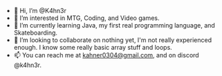- 👋 Hi, I’m @K4hn3r
- 👀 I’m interested in MTG, Coding, and Video games.
- 🌱 I’m currently learning Java, my first real programming language, and Skateboarding.
- 💞️ I’m looking to collaborate on nothing yet, I'm not really experienced enough. I know some really basic array stuff and loops.
- 📫 You can reach me at kahner0304@gmail.com, and on discord @k4hn3r.

<!---
K4hn3r/K4hn3r is a ✨ special ✨ repository because its `README.md` (this file) appears on your GitHub profile.
You can click the Preview link to take a look at your changes.
--->
